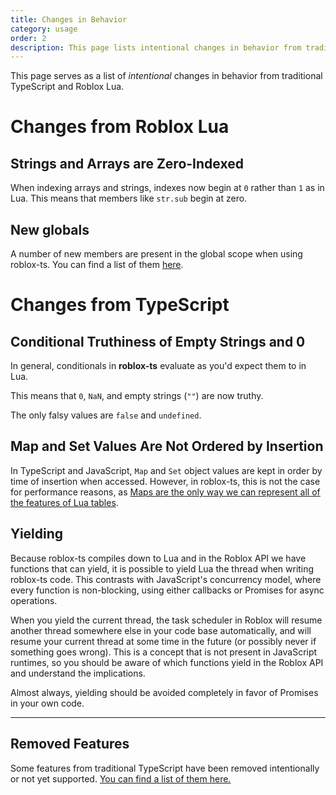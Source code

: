 ```yaml
---
title: Changes in Behavior
category: usage
order: 2
description: This page lists intentional changes in behavior from traditional TypeScript and Roblox Lua.
---
```

This page serves as a list of _intentional_ changes in behavior from traditional TypeScript and Roblox Lua.

# Changes from Roblox Lua

## Strings and Arrays are Zero-Indexed

When indexing arrays and strings, indexes now begin at `0` rather than `1` as in Lua. This means that members like `str.sub` begin at zero.

## New globals

A number of new members are present in the global scope when using roblox-ts. You can find a list of them [here](/docs/usage/compiler-builtins).

# Changes from TypeScript

## Conditional Truthiness of Empty Strings and 0
In general, conditionals in **roblox-ts** evaluate as you'd expect them to in Lua.

This means that `0`, `NaN`, and empty strings (`""`) are now truthy.

The only falsy values are `false` and `undefined`.

## Map and Set Values Are Not Ordered by Insertion
In TypeScript and JavaScript, `Map` and `Set` object values are kept in order by time of insertion when accessed. However, in roblox-ts, this is not the case for performance reasons, as [Maps are the only way we can represent all of the features of Lua tables](/docs/usage/workflow-issues#objects-may-only-have-string-keys).

## Yielding
Because roblox-ts compiles down to Lua and in the Roblox API we have functions that can yield, it is possible to yield Lua the thread when writing roblox-ts code. This contrasts with JavaScript's concurrency model, where every function is non-blocking, using either callbacks or Promises for async operations.

When you yield the current thread, the task scheduler in Roblox will resume another thread somewhere else in your code base automatically, and will resume your current thread at some time in the future (or possibly never if something goes wrong). This is a concept that is not present in JavaScript runtimes, so you should be aware of which functions yield in the Roblox API and understand the implications.

Almost always, yielding should be avoided completely in favor of Promises in your own code.


***

## Removed Features
Some features from traditional TypeScript have been removed intentionally or not yet supported.
[You can find a list of them here.](/docs/usage/workflow-issues#objects-may-only-have-string-keys)
